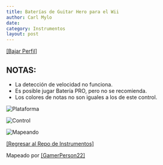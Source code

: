 ```yaml
---
title: Baterías de Guitar Hero para el Wii
author: Carl Mylo
date: 
category: Instrumentos
layout: post
---
```


[[Bajar Perfil]](https://github.com/hmxmilohax/rb3-pc/raw/main/instrument-repo/Wii%20Guitar%20Hero%20Drums.7z)

## NOTAS:

* La detección de velocidad no funciona.
* Es posible jugar Batería PRO, pero no se recomienda.
* Los colores de notas no son iguales a los de este control.

	
![Plataforma](https://raw.githubusercontent.com/hmxmilohax/rb3-pc/main/assets/images/instruments/wii.png "Plataforma") 

![Control](https://raw.githubusercontent.com/hmxmilohax/rb3-pc/main/assets/images/instruments/ghdrmscontroller.png "Control") 

![Mapeando](https://raw.githubusercontent.com/hmxmilohax/rb3-pc/main/assets/images/instruments/wiighdrmsmapping.png "Mapeando") 

[[Regresar al Repo de Instrumentos]](https://hmxmilohax.github.io/rb3-pc/english/instrumentrepo/#instrument-list)



Mapeado por [[GamerPerson22]](https://www.youtube.com/channel/UCC5SlXPlnlGwBG7w6mvfx8g)